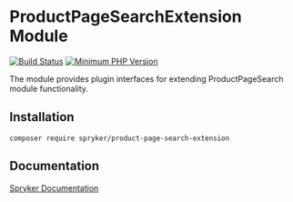 # ProductPageSearchExtension Module
[![Build Status](https://travis-ci.org/spryker/product-page-search-extension.svg)](https://travis-ci.org/spryker/product-page-search-extension)
[![Minimum PHP Version](https://img.shields.io/badge/php-%3E%3D%207.2-8892BF.svg)](https://php.net/)

The module provides plugin interfaces for extending ProductPageSearch module functionality.

## Installation

```
composer require spryker/product-page-search-extension
```

## Documentation

[Spryker Documentation](https://academy.spryker.com/developing_with_spryker/module_guide/modules.html)
